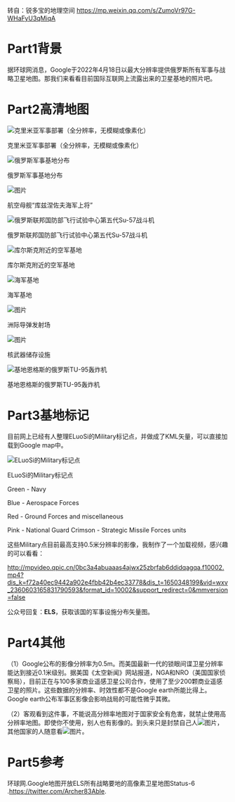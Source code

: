 转自：锐多宝的地理空间 https://mp.weixin.qq.com/s/ZumoVr97G-WHaFyU3qMiqA

# Part1背景

据环球网消息，Google于2022年4月18日以最大分辨率提供俄罗斯所有军事与战略卫星地图。那我们来看看目前国际互联网上流露出来的卫星基地的照片吧。

# Part2高清地图

![克里米亚军事部署（全分辨率，无模糊或像素化）](https://mmbiz.qpic.cn/mmbiz_png/qRCxicPtm13LZpOFK2CsnokYibDM8oPmgziaIvTg0qQB1w9qKgKXU5Piae1BgAlgm8j6S0YsWich2qaXUCGzVusibxibQ/640?wx_fmt=png)

克里米亚军事部署（全分辨率，无模糊或像素化）

![俄罗斯军事基地分布](https://mmbiz.qpic.cn/mmbiz_jpg/qRCxicPtm13LZpOFK2CsnokYibDM8oPmgzXsh0PHRwUL2hgiaSnL3YiaMCgNAhd9Kx6hoEVO1F55JF9V7NTeahu1TQ/640?wx_fmt=jpeg)

俄罗斯军事基地分布

![图片](https://mmbiz.qpic.cn/mmbiz_png/qRCxicPtm13LZpOFK2CsnokYibDM8oPmgzAkYjzYRG08YLw4yomRSIKsRQkT3tvb6aaWBln1BJWialJAoCxcFKRYw/640?wx_fmt=png)

航空母舰“库兹涅佐夫海军上将”

![俄罗斯联邦国防部飞行试验中心第五代Su-57战斗机](https://mmbiz.qpic.cn/mmbiz_jpg/qRCxicPtm13LZpOFK2CsnokYibDM8oPmgzQ2CiaR3uR2B4RL3zib81LRxDsqwgErEWia6hSe22811y8r1bJiaNmK1rEw/640?wx_fmt=jpeg)

俄罗斯联邦国防部飞行试验中心第五代Su-57战斗机

![库尔斯克附近的空军基地](https://mmbiz.qpic.cn/mmbiz_jpg/qRCxicPtm13LZpOFK2CsnokYibDM8oPmgzxMial3VN2XtC0f48hv45lM05wZSRmEjmKfgYJz5NNvqIwVtLicjYcZow/640?wx_fmt=jpeg)

库尔斯克附近的空军基地

![海军基地](https://mmbiz.qpic.cn/mmbiz_jpg/qRCxicPtm13LZpOFK2CsnokYibDM8oPmgz88yCWB0OicrXZBcy0q3ibfvdG6GqdOKVj8yVCE6EqYiaHEKQ0IlhGdblQ/640?wx_fmt=jpeg)

海军基地

![图片](https://mmbiz.qpic.cn/mmbiz_png/qRCxicPtm13LZpOFK2CsnokYibDM8oPmgzrqujy0F6wCq6ic3iaoEx4xo41qAMwFMQiaD8DvLia35wOm8j5lux9wCoNg/640?wx_fmt=png)

洲际导弹发射场

![图片](https://mmbiz.qpic.cn/mmbiz_png/qRCxicPtm13LZpOFK2CsnokYibDM8oPmgzQJPp5ZhHZQYxPKUoOY0eajn0etMEHZw9m1RHhz0GeWmcIeibIYu2o9g/640?wx_fmt=png)

核武器储存设施

![基地恩格斯的俄罗斯TU-95轰炸机](https://mmbiz.qpic.cn/mmbiz_png/qRCxicPtm13LZpOFK2CsnokYibDM8oPmgzHj27PGFmQHwMiaBexLzPsxnw2vicDlx30ak878ExxIflTad6NicLxYwzQ/640?wx_fmt=png)

基地恩格斯的俄罗斯TU-95轰炸机

# Part3基地标记

目前网上已经有人整理ELuoSi的Military标记点，并做成了KML矢量，可以直接加载到Google map中。

![ELuoSi的Military标记点](https://mmbiz.qpic.cn/mmbiz_jpg/qRCxicPtm13LZpOFK2CsnokYibDM8oPmgzTibpA6clIETxIg0icAf4tFfs3q1Eia49CQmGG6vYOvUg3DrHTU5T70BHg/640?wx_fmt=jpeg)

ELuoSi的Military标记点

Green - Navy

Blue - Aerospace Forces

Red - Ground Forces and miscellaneous

Pink - National Guard Crimson - Strategic Missile Forces units

这些Military点目前最高支持0.5米分辨率的影像，我制作了一个加载视频，感兴趣的可以看看：

http://mpvideo.qpic.cn/0bc3a4abuaaas4ajwx25zbrfab6ddidqagqa.f10002.mp4?dis_k=f72a40ec9442a902e4fbb42b4ec33778&dis_t=1650348199&vid=wxv_2360603165831790593&format_id=10002&support_redirect=0&mmversion=false

公众号回复：**ELS**，获取该国的军事设施分布矢量图。

# Part4其他

（1）Google公布的影像分辨率为0.5m。而美国最新一代的锁眼间谍卫星分辨率能达到接近0.1米级别。据美国《太空新闻》网站报道，NGA和NRO（美国国家侦察局），目前正在与100多家商业遥感卫星公司合作，使用了至少200颗商业遥感卫星的照片。这些数据的分辨率、时效性都不是Google earth所能比得上。Google earth公布军事区影像会影响战局的可能性微乎其微。

（2）客观看到这件事，不能说高分辨率地图对于国家安全有危害，就禁止使用高分辨率地图。即使你不使用，别人也有影像的。到头来只是封禁自己人![图片](https://mmbiz.qpic.cn/mmbiz_png/qRCxicPtm13LZpOFK2CsnokYibDM8oPmgz30PMclboc9q0lIuD6q3ZuL8IWGrnrYicZVHt8CNkhTaP7k8J1UNdLOw/640?wx_fmt=png)，其他国家的人随意看![图片](https://mmbiz.qpic.cn/mmbiz_png/qRCxicPtm13LZpOFK2CsnokYibDM8oPmgzE7aIN9XV7Maic3835SBqoDznBJWzO1jPJXJ1HAHZJFL9VloZSp0yyVQ/640?wx_fmt=png)。

# Part5参考

环球网.Google地图开放ELS所有战略要地的高像素卫星地图Status-6 .https://twitter.com/Archer83Able.
